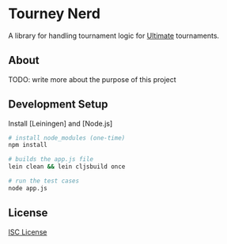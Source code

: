 # Tourney Nerd

A library for handling tournament logic for [Ultimate] tournaments.

## About

TODO: write more about the purpose of this project

## Development Setup

Install [Leiningen] and [Node.js]

```sh
# install node_modules (one-time)
npm install

# builds the app.js file
lein clean && lein cljsbuild once

# run the test cases
node app.js
```

## License

[ISC License]

[Ultimate]:https://en.wikipedia.org/wiki/Ultimate_(sport)
[ISC License]:LICENSE.md
